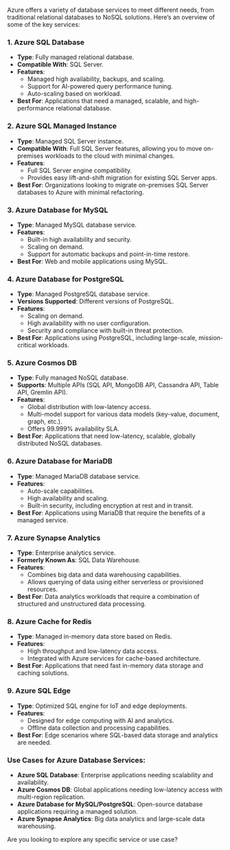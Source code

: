Azure offers a variety of database services to meet different needs, from traditional relational databases to NoSQL solutions. Here’s an overview of some of the key services:

### 1. **Azure SQL Database**
   - **Type**: Fully managed relational database.
   - **Compatible With**: SQL Server.
   - **Features**: 
     - Managed high availability, backups, and scaling.
     - Support for AI-powered query performance tuning.
     - Auto-scaling based on workload.
   - **Best For**: Applications that need a managed, scalable, and high-performance relational database.

### 2. **Azure SQL Managed Instance**
   - **Type**: Managed SQL Server instance.
   - **Compatible With**: Full SQL Server features, allowing you to move on-premises workloads to the cloud with minimal changes.
   - **Features**:
     - Full SQL Server engine compatibility.
     - Provides easy lift-and-shift migration for existing SQL Server apps.
   - **Best For**: Organizations looking to migrate on-premises SQL Server databases to Azure with minimal refactoring.

### 3. **Azure Database for MySQL**
   - **Type**: Managed MySQL database service.
   - **Features**:
     - Built-in high availability and security.
     - Scaling on demand.
     - Support for automatic backups and point-in-time restore.
   - **Best For**: Web and mobile applications using MySQL.

### 4. **Azure Database for PostgreSQL**
   - **Type**: Managed PostgreSQL database service.
   - **Versions Supported**: Different versions of PostgreSQL.
   - **Features**:
     - Scaling on demand.
     - High availability with no user configuration.
     - Security and compliance with built-in threat protection.
   - **Best For**: Applications using PostgreSQL, including large-scale, mission-critical workloads.

### 5. **Azure Cosmos DB**
   - **Type**: Fully managed NoSQL database.
   - **Supports**: Multiple APIs (SQL API, MongoDB API, Cassandra API, Table API, Gremlin API).
   - **Features**:
     - Global distribution with low-latency access.
     - Multi-model support for various data models (key-value, document, graph, etc.).
     - Offers 99.999% availability SLA.
   - **Best For**: Applications that need low-latency, scalable, globally distributed NoSQL databases.

### 6. **Azure Database for MariaDB**
   - **Type**: Managed MariaDB database service.
   - **Features**:
     - Auto-scale capabilities.
     - High availability and scaling.
     - Built-in security, including encryption at rest and in transit.
   - **Best For**: Applications using MariaDB that require the benefits of a managed service.

### 7. **Azure Synapse Analytics**
   - **Type**: Enterprise analytics service.
   - **Formerly Known As**: SQL Data Warehouse.
   - **Features**:
     - Combines big data and data warehousing capabilities.
     - Allows querying of data using either serverless or provisioned resources.
   - **Best For**: Data analytics workloads that require a combination of structured and unstructured data processing.

### 8. **Azure Cache for Redis**
   - **Type**: Managed in-memory data store based on Redis.
   - **Features**:
     - High throughput and low-latency data access.
     - Integrated with Azure services for cache-based architecture.
   - **Best For**: Applications that need fast in-memory data storage and caching solutions.

### 9. **Azure SQL Edge**
   - **Type**: Optimized SQL engine for IoT and edge deployments.
   - **Features**:
     - Designed for edge computing with AI and analytics.
     - Offline data collection and processing capabilities.
   - **Best For**: Edge scenarios where SQL-based data storage and analytics are needed.

### Use Cases for Azure Database Services:
   - **Azure SQL Database**: Enterprise applications needing scalability and availability.
   - **Azure Cosmos DB**: Global applications needing low-latency access with multi-region replication.
   - **Azure Database for MySQL/PostgreSQL**: Open-source database applications requiring a managed solution.
   - **Azure Synapse Analytics**: Big data analytics and large-scale data warehousing.

Are you looking to explore any specific service or use case?
